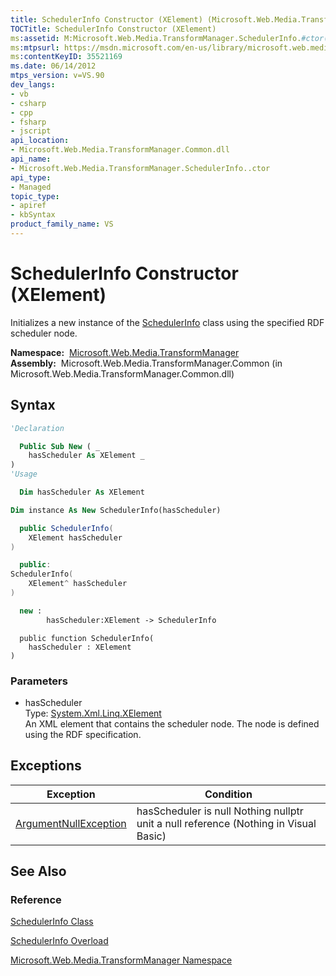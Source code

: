 ```yaml
---
title: SchedulerInfo Constructor (XElement) (Microsoft.Web.Media.TransformManager)
TOCTitle: SchedulerInfo Constructor (XElement)
ms:assetid: M:Microsoft.Web.Media.TransformManager.SchedulerInfo.#ctor(System.Xml.Linq.XElement)
ms:mtpsurl: https://msdn.microsoft.com/en-us/library/microsoft.web.media.transformmanager.schedulerinfo.schedulerinfo(v=VS.90)
ms:contentKeyID: 35521169
ms.date: 06/14/2012
mtps_version: v=VS.90
dev_langs:
- vb
- csharp
- cpp
- fsharp
- jscript
api_location:
- Microsoft.Web.Media.TransformManager.Common.dll
api_name:
- Microsoft.Web.Media.TransformManager.SchedulerInfo..ctor
api_type:
- Managed
topic_type:
- apiref
- kbSyntax
product_family_name: VS
---
```


# SchedulerInfo Constructor (XElement)

Initializes a new instance of the [SchedulerInfo](schedulerinfo-class-microsoft-web-media-transformmanager.md) class using the specified RDF scheduler node.

**Namespace:**  [Microsoft.Web.Media.TransformManager](microsoft-web-media-transformmanager-namespace.md)  
**Assembly:**  Microsoft.Web.Media.TransformManager.Common (in Microsoft.Web.Media.TransformManager.Common.dll)

## Syntax

```vb
'Declaration

  Public Sub New ( _
    hasScheduler As XElement _
)
'Usage

  Dim hasScheduler As XElement

Dim instance As New SchedulerInfo(hasScheduler)
```

```csharp
  public SchedulerInfo(
    XElement hasScheduler
)
```

```cpp
  public:
SchedulerInfo(
    XElement^ hasScheduler
)
```

``` fsharp
  new : 
        hasScheduler:XElement -> SchedulerInfo
```

```jscript
  public function SchedulerInfo(
    hasScheduler : XElement
)
```

### Parameters

  - hasScheduler  
    Type: [System.Xml.Linq.XElement](https://msdn.microsoft.com/library/bb340098)  
    An XML element that contains the scheduler node. The node is defined using the RDF specification.  

## Exceptions

|Exception|Condition|
|--- |--- |
|[ArgumentNullException](https://msdn.microsoft.com/library/27426hcy)|hasScheduler is null Nothing nullptr unit a null reference (Nothing in Visual Basic)|


## See Also

### Reference

[SchedulerInfo Class](schedulerinfo-class-microsoft-web-media-transformmanager.md)

[SchedulerInfo Overload](schedulerinfo-constructor-microsoft-web-media-transformmanager.md)

[Microsoft.Web.Media.TransformManager Namespace](microsoft-web-media-transformmanager-namespace.md)

